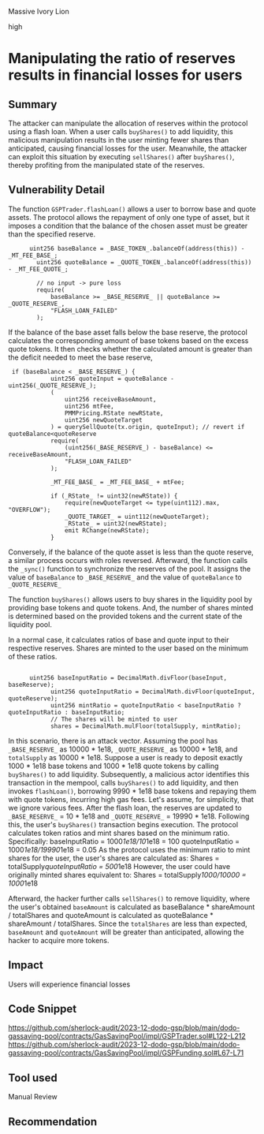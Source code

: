 Massive Ivory Lion

high

# Manipulating the ratio of reserves results in financial losses for users

## Summary
The attacker can manipulate the allocation of reserves within the protocol using a flash loan. When a user calls `buyShares()` to add liquidity, this malicious manipulation results in the user minting fewer shares than anticipated, causing financial losses for the user. Meanwhile, the attacker can exploit this situation by executing `sellShares()` after `buyShares()`, thereby profiting from the manipulated state of the reserves.

## Vulnerability Detail
The function `GSPTrader.flashLoan()` allows a user to borrow base and quote assets.
The protocol allows the repayment of only one type of asset, but it imposes a condition that the balance of the chosen asset must be greater than the specified reserve.
```solidity
      uint256 baseBalance = _BASE_TOKEN_.balanceOf(address(this)) - _MT_FEE_BASE_;
        uint256 quoteBalance = _QUOTE_TOKEN_.balanceOf(address(this)) - _MT_FEE_QUOTE_;

        // no input -> pure loss
        require(
            baseBalance >= _BASE_RESERVE_ || quoteBalance >= _QUOTE_RESERVE_,
            "FLASH_LOAN_FAILED"
        );

```

 If the balance of the base asset falls below the base reserve, the protocol calculates the corresponding amount of base tokens based on the excess quote tokens. It then checks whether the calculated amount is greater than the deficit needed to meet the base reserve, 
```solidity
 if (baseBalance < _BASE_RESERVE_) {
            uint256 quoteInput = quoteBalance - uint256(_QUOTE_RESERVE_);
            (
                uint256 receiveBaseAmount,
                uint256 mtFee,
                PMMPricing.RState newRState,
                uint256 newQuoteTarget
            ) = querySellQuote(tx.origin, quoteInput); // revert if quoteBalance<quoteReserve
            require(
                (uint256(_BASE_RESERVE_) - baseBalance) <= receiveBaseAmount,
                "FLASH_LOAN_FAILED"
            );
            
            _MT_FEE_BASE_ = _MT_FEE_BASE_ + mtFee;
            
            if (_RState_ != uint32(newRState)) {
                require(newQuoteTarget <= type(uint112).max, "OVERFLOW");
                _QUOTE_TARGET_ = uint112(newQuoteTarget);
                _RState_ = uint32(newRState);
                emit RChange(newRState);
            }

```
Conversely, if the balance of the quote asset is less than the quote reserve, a similar process occurs with roles reversed.
Afterward, the function calls the `_sync()` function to synchronize the reserves of the pool. It assigns the value of `baseBalance` to `_BASE_RESERVE_` and the value of `quoteBalance` to `_QUOTE_RESERVE_`

The function `buyShares()` allows users to buy shares in the liquidity pool by providing base tokens and quote tokens. And, the number of shares minted is determined based on the provided tokens and the current state of the liquidity pool.

In a normal case, it calculates ratios of base and quote input to their respective reserves. Shares are minted to the user based on the minimum of these ratios.
```solidity

      uint256 baseInputRatio = DecimalMath.divFloor(baseInput, baseReserve);
            uint256 quoteInputRatio = DecimalMath.divFloor(quoteInput, quoteReserve);
            uint256 mintRatio = quoteInputRatio < baseInputRatio ? quoteInputRatio : baseInputRatio;
            // The shares will be minted to user
            shares = DecimalMath.mulFloor(totalSupply, mintRatio);

```
In this scenario, there is an attack vector. Assuming the pool has `_BASE_RESERVE_` as 10000 * 1e18, `_QUOTE_RESERVE_` as 10000 * 1e18, and `totalSupply` as 10000 * 1e18. Suppose a user is ready to deposit exactly 1000 * 1e18 base tokens and 1000 * 1e18 quote tokens by calling `buyShares()` to add liquidity. Subsequently, a malicious actor identifies this transaction in the mempool, calls `buyShares()` to add liquidity, and then invokes `flashLoan()`, borrowing 9990 * 1e18 base tokens and repaying them with quote tokens, incurring high gas fees.
Let's assume, for simplicity, that we ignore various fees. After the flash loan, the reserves are updated to `_BASE_RESERVE_` = 10 * 1e18 and `_QUOTE_RESERVE_` = 19990 * 1e18. Following this, the user's `buyShares()` transaction begins execution. The protocol calculates token ratios and mint shares based on the minimum ratio. Specifically:
baseInputRatio = 1000*1e18/10*1e18 = 100
quoteInputRatio = 1000*1e18/19990*1e18 = 0.05
As the protocol uses the minimum ratio to mint shares for the user, the user's shares are calculated as:
Shares = totalSupply*quoteInputRatio = 500*1e18
However, the user could have originally minted shares equivalent to:
Shares = totalSupply*1000/10000 = 1000*1e18

Afterward, the hacker further calls `sellShares()` to remove liquidity, where the user's obtained `baseAmount` is calculated as baseBalance * shareAmount / totalShares and quoteAmount is calculated as quoteBalance * shareAmount / totalShares. Since the `totalShares` are less than expected, `baseAmount` and `quoteAmount` will be greater than anticipated, allowing the hacker to acquire more tokens.

## Impact
Users will experience financial losses
## Code Snippet
https://github.com/sherlock-audit/2023-12-dodo-gsp/blob/main/dodo-gassaving-pool/contracts/GasSavingPool/impl/GSPTrader.sol#L122-L212
https://github.com/sherlock-audit/2023-12-dodo-gsp/blob/main/dodo-gassaving-pool/contracts/GasSavingPool/impl/GSPFunding.sol#L67-L71
## Tool used

Manual Review

## Recommendation